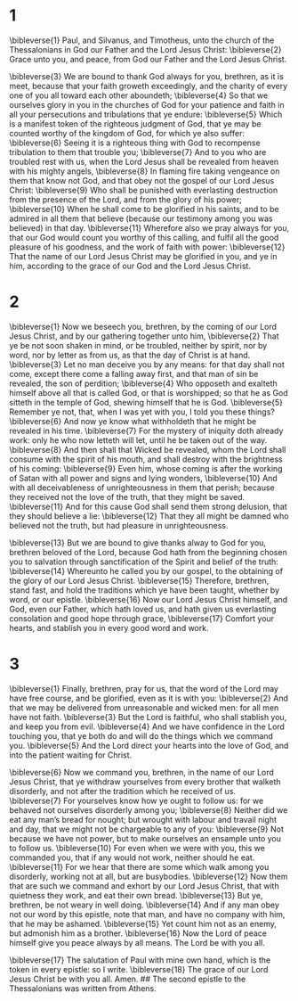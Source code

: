 # 1 
\bibleverse{1} Paul, and Silvanus, and Timotheus, unto the church of the Thessalonians in God our Father and the Lord Jesus Christ: \bibleverse{2} Grace unto you, and peace, from God our Father and the Lord Jesus Christ. 

\bibleverse{3} We are bound to thank God always for you, brethren, as it is meet, because that your faith groweth exceedingly, and the charity of every one of you all toward each other aboundeth; \bibleverse{4} So that we ourselves glory in you in the churches of God for your patience and faith in all your persecutions and tribulations that ye endure: \bibleverse{5} Which is a manifest token of the righteous judgment of God, that ye may be counted worthy of the kingdom of God, for which ye also suffer: \bibleverse{6} Seeing it is a righteous thing with God to recompense tribulation to them that trouble you; \bibleverse{7} And to you who are troubled rest with us, when the Lord Jesus shall be revealed from heaven with his mighty angels, \bibleverse{8} In flaming fire taking vengeance on them that know not God, and that obey not the gospel of our Lord Jesus Christ: \bibleverse{9} Who shall be punished with everlasting destruction from the presence of the Lord, and from the glory of his power; \bibleverse{10} When he shall come to be glorified in his saints, and to be admired in all them that believe (because our testimony among you was believed) in that day. \bibleverse{11} Wherefore also we pray always for you, that our God would count you worthy of this calling, and fulfil all the good pleasure of his goodness, and the work of faith with power: \bibleverse{12} That the name of our Lord Jesus Christ may be glorified in you, and ye in him, according to the grace of our God and the Lord Jesus Christ. 

# 2 
\bibleverse{1} Now we beseech you, brethren, by the coming of our Lord Jesus Christ, and by our gathering together unto him, \bibleverse{2} That ye be not soon shaken in mind, or be troubled, neither by spirit, nor by word, nor by letter as from us, as that the day of Christ is at hand. \bibleverse{3} Let no man deceive you by any means: for that day shall not come, except there come a falling away first, and that man of sin be revealed, the son of perdition; \bibleverse{4} Who opposeth and exalteth himself above all that is called God, or that is worshipped; so that he as God sitteth in the temple of God, shewing himself that he is God. \bibleverse{5} Remember ye not, that, when I was yet with you, I told you these things? \bibleverse{6} And now ye know what withholdeth that he might be revealed in his time. \bibleverse{7} For the mystery of iniquity doth already work: only he who now letteth will let, until he be taken out of the way. \bibleverse{8} And then shall that Wicked be revealed, whom the Lord shall consume with the spirit of his mouth, and shall destroy with the brightness of his coming: \bibleverse{9} Even him, whose coming is after the working of Satan with all power and signs and lying wonders, \bibleverse{10} And with all deceivableness of unrighteousness in them that perish; because they received not the love of the truth, that they might be saved. \bibleverse{11} And for this cause God shall send them strong delusion, that they should believe a lie: \bibleverse{12} That they all might be damned who believed not the truth, but had pleasure in unrighteousness. 

\bibleverse{13} But we are bound to give thanks alway to God for you, brethren beloved of the Lord, because God hath from the beginning chosen you to salvation through sanctification of the Spirit and belief of the truth: \bibleverse{14} Whereunto he called you by our gospel, to the obtaining of the glory of our Lord Jesus Christ. \bibleverse{15} Therefore, brethren, stand fast, and hold the traditions which ye have been taught, whether by word, or our epistle. \bibleverse{16} Now our Lord Jesus Christ himself, and God, even our Father, which hath loved us, and hath given us everlasting consolation and good hope through grace, \bibleverse{17} Comfort your hearts, and stablish you in every good word and work. 

# 3 
\bibleverse{1} Finally, brethren, pray for us, that the word of the Lord may have free course, and be glorified, even as it is with you: \bibleverse{2} And that we may be delivered from unreasonable and wicked men: for all men have not faith. \bibleverse{3} But the Lord is faithful, who shall stablish you, and keep you from evil. \bibleverse{4} And we have confidence in the Lord touching you, that ye both do and will do the things which we command you. \bibleverse{5} And the Lord direct your hearts into the love of God, and into the patient waiting for Christ. 

\bibleverse{6} Now we command you, brethren, in the name of our Lord Jesus Christ, that ye withdraw yourselves from every brother that walketh disorderly, and not after the tradition which he received of us. \bibleverse{7} For yourselves know how ye ought to follow us: for we behaved not ourselves disorderly among you; \bibleverse{8} Neither did we eat any man’s bread for nought; but wrought with labour and travail night and day, that we might not be chargeable to any of you: \bibleverse{9} Not because we have not power, but to make ourselves an ensample unto you to follow us. \bibleverse{10} For even when we were with you, this we commanded you, that if any would not work, neither should he eat. \bibleverse{11} For we hear that there are some which walk among you disorderly, working not at all, but are busybodies. \bibleverse{12} Now them that are such we command and exhort by our Lord Jesus Christ, that with quietness they work, and eat their own bread. \bibleverse{13} But ye, brethren, be not weary in well doing. \bibleverse{14} And if any man obey not our word by this epistle, note that man, and have no company with him, that he may be ashamed. \bibleverse{15} Yet count him not as an enemy, but admonish him as a brother. \bibleverse{16} Now the Lord of peace himself give you peace always by all means. The Lord be with you all. 

\bibleverse{17} The salutation of Paul with mine own hand, which is the token in every epistle: so I write. \bibleverse{18} The grace of our Lord Jesus Christ be with you all. Amen. ## The second
epistle to the Thessalonians was written from Athens. 